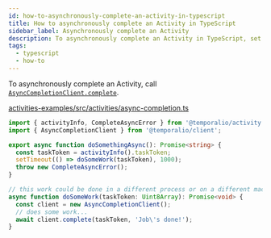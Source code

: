```yaml
---
id: how-to-asynchronously-complete-an-activity-in-typescript
title: How to asynchronously complete an Activity in TypeScript
sidebar_label: Asynchronously complete an Activity
description: To asynchronously complete an Activity in TypeScript, set `AsyncCompletionClient` to `complete`.
tags:
  - typescript
  - how-to
---
```


To asynchronously complete an Activity, call [`AsyncCompletionClient.complete`](https://typescript.temporal.io/api/classes/client.AsyncCompletionClient#complete).

<!--SNIPSTART typescript-activity-complete-async -->

[activities-examples/src/activities/async-completion.ts](https://github.com/temporalio/samples-typescript/blob/master/activities-examples/src/activities/async-completion.ts)

```ts
import { activityInfo, CompleteAsyncError } from '@temporalio/activity';
import { AsyncCompletionClient } from '@temporalio/client';

export async function doSomethingAsync(): Promise<string> {
  const taskToken = activityInfo().taskToken;
  setTimeout(() => doSomeWork(taskToken), 1000);
  throw new CompleteAsyncError();
}

// this work could be done in a different process or on a different machine
async function doSomeWork(taskToken: Uint8Array): Promise<void> {
  const client = new AsyncCompletionClient();
  // does some work...
  await client.complete(taskToken, 'Job\'s done!');
}
```

<!--SNIPEND-->
